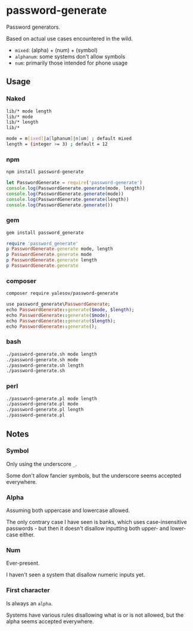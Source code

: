 # password-generate

Password generators.

Based on actual use cases encountered in the wild.

* `mixed`: (alpha) + (num) + (symbol)
* `alphanum`: some systems don't allow symbols
* `num`: primarily those intended for phone usage

## Usage

### Naked

```sh
lib/* mode length
lib/* mode
lib/* length
lib/*

mode = m[ixed]|a[lphanum]|n[um] ; default mixed
length = (integer >= 3) ; default = 12
```

### npm

```sh
npm install password-generate
```

```javascript
let PasswordGenerate = require('password-generate')
console.log(PasswordGenerate.generate(mode, length))
console.log(PasswordGenerate.generate(mode))
console.log(PasswordGenerate.generate(length))
console.log(PasswordGenerate.generate())
```

### gem

```sh
gem install password_generate
```

```ruby
require 'password_generate'
p PasswordGenerate.generate mode, length
p PasswordGenerate.generate mode
p PasswordGenerate.generate length
p PasswordGenerate.generate
```

### composer

```sh
composer require yalesov/password-generate
```

```ruby
use password_generate\PasswordGenerate;
echo PasswordGenerate::generate($mode, $length);
echo PasswordGenerate::generate($mode);
echo PasswordGenerate::generate($length);
echo PasswordGenerate::generate();
```

### bash

```sh
./password-generate.sh mode length
./password-generate.sh mode
./password-generate.sh length
./password-generate.sh
```

### perl

```sh
./password-generate.pl mode length
./password-generate.pl mode
./password-generate.pl length
./password-generate.pl
```

## Notes

### Symbol

Only using the underscore `_`.

Some don't allow fancier symbols,
but the underscore seems accepted everywhere.

### Alpha

Assuming both uppercase and lowercase allowed.

The only contrary case I have seen is banks,
which uses case-insensitive passwords -
but then it doesn't disallow inputting both upper- and lower- case either.

### Num

Ever-present.

I haven't seen a system that disallow numeric inputs yet.

### First character

Is always an `alpha`.

Systems have various rules disallowing what is or is not allowed,
but the alpha seems accepted everywhere.
